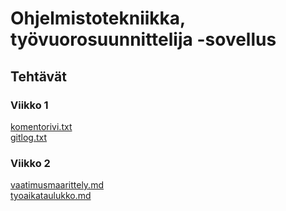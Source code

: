 # Ohjelmistotekniikka, työvuorosuunnittelija -sovellus
## Tehtävät
### Viikko 1
[komentorivi.txt](https://github.com/Jikke/ot-harjoitustyo/blob/master/laskarit/viikko1/komentorivi.txt)\
[gitlog.txt](https://github.com/Jikke/ot-harjoitustyo/blob/master/laskarit/viikko1/gitlog.txt)

### Viikko 2
[vaatimusmaarittely.md](https://github.com/Jikke/ot-harjoitustyo/blob/master/Tyovuorosuunnittelija/dokumentaatio/vaatimusmaarittely.md)\
[tyoaikataulukko.md](https://github.com/Jikke/ot-harjoitustyo/blob/master/Tyovuorosuunnittelija/dokumentaatio/tyoaikataulukko.md)
